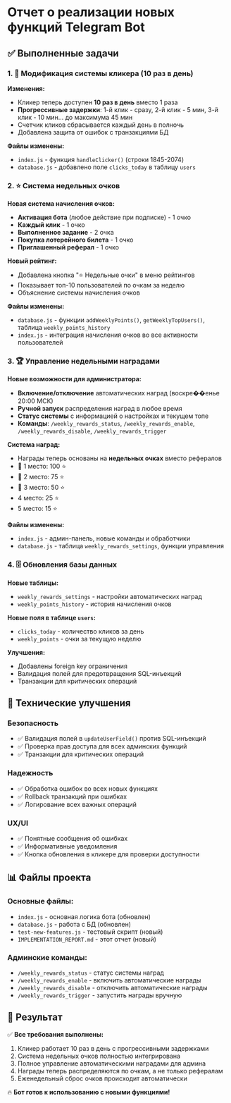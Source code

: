 # Отчет о реализации новых функций Telegram Bot

## ✅ Выполненные задачи

### 1. 🎯 Модификация системы кликера (10 раз в день)

**Изменения:**
- Кликер теперь доступен **10 раз в день** вместо 1 раза
- **Прогрессивные задержки**: 1-й клик - сразу, 2-й клик - 5 мин, 3-й клик - 10 мин... до максимума 45 мин
- Счетчик кликов сбрасывается каждый день в полночь
- Добавлена защита от ошибок с транзакциями БД

**Файлы изменены:**
- `index.js` - функция `handleClicker()` (строки 1845-2074)
- `database.js` - добавлено поле `clicks_today` в таблицу `users`

### 2. ⭐ Система недельных очков

**Новая система начисления очков:**
- **Активация бота** (любое действие при подписке) - 1 очко
- **Каждый клик** - 1 очко
- **Выполненное задание** - 2 очка
- **Покупка лотерейного билета** - 1 очко
- **Приглашенный реферал** - 1 очко

**Новый рейтинг:**
- Добавлена кнопка "⭐ Недельные очки" в меню рейтингов
- Показывает топ-10 пользователей по очкам за неделю
- Объяснение системы начисления очков

**Файлы изменены:**
- `database.js` - функции `addWeeklyPoints()`, `getWeeklyTopUsers()`, таблица `weekly_points_history`
- `index.js` - интеграция начисления очков во все активности пользователей

### 3. 🏆 Управление недельными наградами

**Новые возможности для администратора:**
- **Включение/отключение** автоматических наград (воскре��енье 20:00 МСК)
- **Ручной запуск** распределения наград в любое время
- **Статус системы** с информацией о настройках и текущем топе
- **Команды**: `/weekly_rewards_status`, `/weekly_rewards_enable`, `/weekly_rewards_disable`, `/weekly_rewards_trigger`

**Система наград:**
- Награды теперь основаны на **недельных очках** вместо рефералов
- 🥇 1 место: 100 ⭐
- 🥈 2 место: 75 ⭐  
- 🥉 3 место: 50 ⭐
- 4 место: 25 ⭐
- 5 место: 15 ⭐

**Файлы изменены:**
- `index.js` - админ-панель, новые команды и обработчики
- `database.js` - таблица `weekly_rewards_settings`, функции управления

### 4. 🗄️ Обновления базы данных

**Новые таблицы:**
- `weekly_rewards_settings` - настройки автоматических наград
- `weekly_points_history` - история начисления очков

**Новые поля в таблице `users`:**
- `clicks_today` - количество кликов за день
- `weekly_points` - очки за текущую неделю

**Улучшения:**
- Добавлены foreign key ограничения
- Валидация полей для предотвращения SQL-инъекций
- Транзакции для критических операций

## 🔧 Технические улучшения

### Безопасность
- ✅ Валидация полей в `updateUserField()` против SQL-инъекций
- ✅ Проверка прав доступа для всех админских функций
- ✅ Транзакции для критических операций

### Надежность
- ✅ Обработка ошибок во всех новых функциях
- ✅ Rollback транзакций при ошибках
- ✅ Логирование всех важных операций

### UX/UI
- ✅ Понятные сообщения об ошибках
- ✅ Информативные уведомления
- ✅ Кнопка обновления в кликере для проверки доступности

## 📊 Файлы проекта

### Основные файлы:
- `index.js` - основная логика бота (обновлен)
- `database.js` - работа с БД (обновлен) 
- `test-new-features.js` - тестовый скрипт (новый)
- `IMPLEMENTATION_REPORT.md` - этот отчет (новый)

### Админские команды:
- `/weekly_rewards_status` - статус системы наград
- `/weekly_rewards_enable` - включить автоматические награды
- `/weekly_rewards_disable` - отключить автоматические награды  
- `/weekly_rewards_trigger` - запустить награды вручную

## 🎯 Результат

✅ **Все требования выполнены:**
1. Кликер работает 10 раз в день с прогрессивными задержками
2. Система недельных очков полностью интегрирована
3. Полное управление автоматическими наградами для админа
4. Награды теперь распределяются по очкам, а не только рефералам
5. Еженедельный сброс очков происходит автоматически

🔥 **Бот готов к использованию с новыми функциями!**
